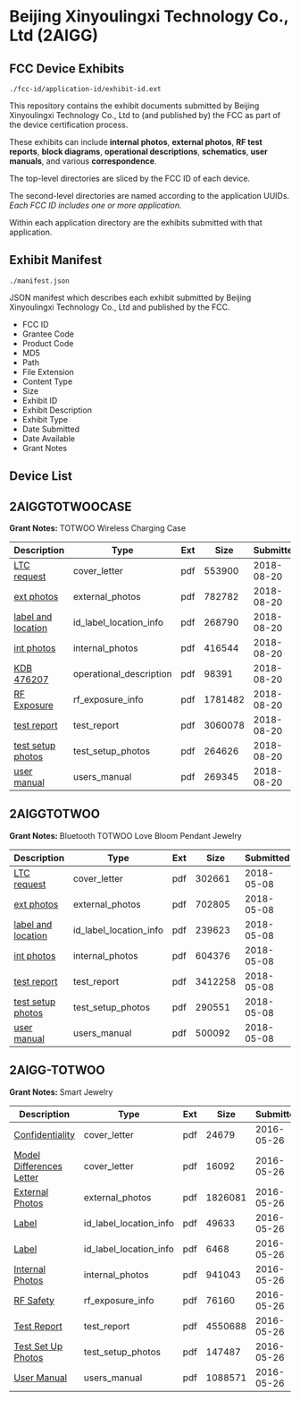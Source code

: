 # Beijing Xinyoulingxi Technology Co., Ltd (2AIGG)
## FCC Device Exhibits

```
./fcc-id/application-id/exhibit-id.ext
```

This repository contains the exhibit documents submitted by Beijing Xinyoulingxi Technology Co., Ltd to (and published by) the FCC as part of the device certification process.

These exhibits can include **internal photos**, **external photos**, **RF test reports**, **block diagrams**, **operational descriptions**, **schematics**, **user manuals**, and various **correspondence**.

The top-level directories are sliced by the FCC ID of each device.

The second-level directories are named according to the application UUIDs. *Each FCC ID includes one or more application.*

Within each application directory are the exhibits submitted with that application. 

## Exhibit Manifest

```
./manifest.json
```

JSON manifest which describes each exhibit submitted by Beijing Xinyoulingxi Technology Co., Ltd and published by the FCC.

- FCC ID
- Grantee Code
- Product Code
- MD5
- Path
- File Extension
- Content Type
- Size
- Exhibit ID
- Exhibit Description
- Exhibit Type
- Date Submitted
- Date Available
- Grant Notes

## Device List
## 2AIGGTOTWOOCASE
**Grant Notes:** TOTWOO Wireless Charging Case

| Description | Type | Ext | Size | Submitted | Available |
| ----------- | ---- | --- | ---- | --------- | --------- |
| [LTC request](2AIGGTOTWOOCASE/779f97324d06b78a8d50d6cc87af8449/3968468.pdf) | cover_letter | pdf | 553900 | 2018-08-20 | 2018-08-20 |
| [ext photos](2AIGGTOTWOOCASE/779f97324d06b78a8d50d6cc87af8449/3968469.pdf) | external_photos | pdf | 782782 | 2018-08-20 | 2018-08-20 |
| [label and location](2AIGGTOTWOOCASE/779f97324d06b78a8d50d6cc87af8449/3968470.pdf) | id_label_location_info | pdf | 268790 | 2018-08-20 | 2018-08-20 |
| [int photos](2AIGGTOTWOOCASE/779f97324d06b78a8d50d6cc87af8449/3968473.pdf) | internal_photos | pdf | 416544 | 2018-08-20 | 2018-08-20 |
| [KDB 476207](2AIGGTOTWOOCASE/779f97324d06b78a8d50d6cc87af8449/3968467.pdf) | operational_description | pdf | 98391 | 2018-08-20 | 2018-08-20 |
| [RF Exposure](2AIGGTOTWOOCASE/779f97324d06b78a8d50d6cc87af8449/3968471.pdf) | rf_exposure_info | pdf | 1781482 | 2018-08-20 | 2018-08-20 |
| [test report](2AIGGTOTWOOCASE/779f97324d06b78a8d50d6cc87af8449/3968472.pdf) | test_report | pdf | 3060078 | 2018-08-20 | 2018-08-20 |
| [test setup photos](2AIGGTOTWOOCASE/779f97324d06b78a8d50d6cc87af8449/3968474.pdf) | test_setup_photos | pdf | 264626 | 2018-08-20 | 2018-08-20 |
| [user manual](2AIGGTOTWOOCASE/779f97324d06b78a8d50d6cc87af8449/3968475.pdf) | users_manual | pdf | 269345 | 2018-08-20 | 2018-08-20 |
## 2AIGGTOTWOO
**Grant Notes:** Bluetooth TOTWOO Love Bloom Pendant Jewelry

| Description | Type | Ext | Size | Submitted | Available |
| ----------- | ---- | --- | ---- | --------- | --------- |
| [LTC request](2AIGGTOTWOO/0803d4b4e70de070806d5b3541b1be8c/3842759.pdf) | cover_letter | pdf | 302661 | 2018-05-08 | 2018-05-08 |
| [ext photos](2AIGGTOTWOO/0803d4b4e70de070806d5b3541b1be8c/3842760.pdf) | external_photos | pdf | 702805 | 2018-05-08 | 2018-05-08 |
| [label and location](2AIGGTOTWOO/0803d4b4e70de070806d5b3541b1be8c/3842761.pdf) | id_label_location_info | pdf | 239623 | 2018-05-08 | 2018-05-08 |
| [int photos](2AIGGTOTWOO/0803d4b4e70de070806d5b3541b1be8c/3842763.pdf) | internal_photos | pdf | 604376 | 2018-05-08 | 2018-05-08 |
| [test report](2AIGGTOTWOO/0803d4b4e70de070806d5b3541b1be8c/3842762.pdf) | test_report | pdf | 3412258 | 2018-05-08 | 2018-05-08 |
| [test setup photos](2AIGGTOTWOO/0803d4b4e70de070806d5b3541b1be8c/3842764.pdf) | test_setup_photos | pdf | 290551 | 2018-05-08 | 2018-05-08 |
| [user manual](2AIGGTOTWOO/0803d4b4e70de070806d5b3541b1be8c/3842765.pdf) | users_manual | pdf | 500092 | 2018-05-08 | 2018-05-08 |
## 2AIGG-TOTWOO
**Grant Notes:** Smart Jewelry

| Description | Type | Ext | Size | Submitted | Available |
| ----------- | ---- | --- | ---- | --------- | --------- |
| [Confidentiality](2AIGG-TOTWOO/32450657db641425ed4314308681f0d5/3006393.pdf) | cover_letter | pdf | 24679 | 2016-05-26 | 2016-05-28 |
| [Model Differences Letter](2AIGG-TOTWOO/32450657db641425ed4314308681f0d5/3006394.pdf) | cover_letter | pdf | 16092 | 2016-05-26 | 2016-05-28 |
| [External Photos](2AIGG-TOTWOO/32450657db641425ed4314308681f0d5/3006395.pdf) | external_photos | pdf | 1826081 | 2016-05-26 | 2016-05-28 |
| [Label](2AIGG-TOTWOO/32450657db641425ed4314308681f0d5/3006397.pdf) | id_label_location_info | pdf | 49633 | 2016-05-26 | 2016-05-28 |
| [Label](2AIGG-TOTWOO/32450657db641425ed4314308681f0d5/3006398.pdf) | id_label_location_info | pdf | 6468 | 2016-05-26 | 2016-05-28 |
| [Internal Photos](2AIGG-TOTWOO/32450657db641425ed4314308681f0d5/3006396.pdf) | internal_photos | pdf | 941043 | 2016-05-26 | 2016-05-28 |
| [RF Safety](2AIGG-TOTWOO/32450657db641425ed4314308681f0d5/3006403.pdf) | rf_exposure_info | pdf | 76160 | 2016-05-26 | 2016-05-28 |
| [Test Report](2AIGG-TOTWOO/32450657db641425ed4314308681f0d5/3006402.pdf) | test_report | pdf | 4550688 | 2016-05-26 | 2016-05-28 |
| [Test Set Up Photos](2AIGG-TOTWOO/32450657db641425ed4314308681f0d5/3006401.pdf) | test_setup_photos | pdf | 147487 | 2016-05-26 | 2016-05-28 |
| [User Manual](2AIGG-TOTWOO/32450657db641425ed4314308681f0d5/3006404.pdf) | users_manual | pdf | 1088571 | 2016-05-26 | 2016-05-28 |
